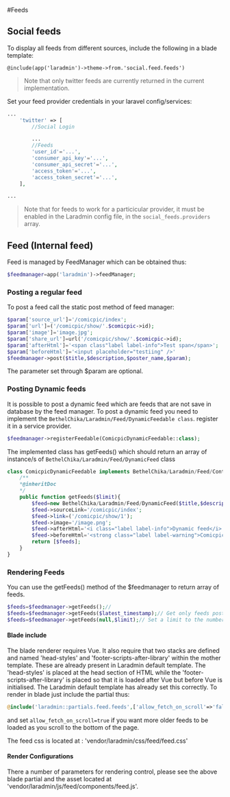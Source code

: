 #Feeds
## Social feeds
To display all feeds from different sources, include the following in a blade template:
```
@include(app('laradmin')->theme->from.'social.feed.feeds')
```
> Note that only twitter feeds are currently returned in the current implementation.

Set your feed provider credentials in your laravel config/services:
```php
...
    'twitter' => [
        //Social Login

        ...
        //Feeds
        'user_id'='...',
        'consumer_api_key'='...',
        'consumer_api_secret'='...',
        'access_token'='...',
        'access_token_secret'='...',
    ],

...
```
> Note that for feeds to work for a particicular provider, it must be enabled in the Laradmin config file, in the `social_feeds.providers` array.


## Feed (Internal feed)
Feed is managed by FeedManager which can be obtained thus:
```php
$feedmanager=app('laradmin')->feedManager;
```
### Posting a regular feed
To post a feed call the static post method of feed manager:
```php
$param['source_url']='/comicpic/index';
$param['url']=('/comicpic/show/'.$comicpic->id);
$param['image']='image.jpg';
$param['share_url']=url('/comicpic/show/'.$comicpic->id);
$param['afterHtml']='<span class"label label-info">Test span</span>';
$param['beforeHtml']='<input placeholder="testiing" />'
$feedmanager->post($title,$description,$poster_name,$param);
```
The parameter set through $param are optional.

### Posting Dynamic feeds
It is possible to post a dynamic feed which are feeds that are not save in database by the feed manager. To post a dynamic feed you need to implement the `BethelChika/Laradmin/Feed/DynamicFeedable class`. register it in a service provider. 
```php
$feedmanager->registerFeedable(ComicpicDynamicFeedable::class);
```
The implemented class has getFeeds() which should return an array of instance/s of `BethelChika/Laradmin/Feed/DynamicFeed` class
```php
class ComicpicDynamicFeedable implements BethelChika/Laradmin/Feed/Contracts/DynamicFeedable {
    /**
    *@inheritDoc
    */
    public function getFeeds($limit){
        $feed=new BethelChika/Laradmin/Feed/DynamicFeed($title,$description,$poster_name);
        $feed->sourceLink='/comicpic/index';
        $feed->link=('/comicpic/show/1');
        $feed->image='/image.png';
        $feed->afterHtml='<i class="label label-info">Dynamic feed</i>';
        $feed->beforeHtml='<strong class="label label-warning">Comicpic</strong>Dynamic feed" ';
        return [$feeds];
    }
}

```
### Rendering Feeds
You can use the getFeeds() method of the $feedmanager to return array of feeds.
```php
$feeds=$feedmanager->getFeeds();//
$feeds=$feedmanager->getFeeds($latest_timestamp);// Get only feeds posted after the given timestamp
$feeds=$feedmanager->getFeeds(null,$limit);// Set a limit to the number of feeds returned
```
#### Blade include
The blade renderer requires Vue. It also require that two stacks are defined  and named 'head-styles' and 'footer-scripts-after-library' within the mother template. These are already present in Laradmin default template.  The 'head-styles' is placed at the head section of HTML while the 'footer-scripts-after-library' is placed so that it is loaded after Vue but before Vue is initialised. The Laradmin default template has already set this correctly.
To render in blade just include the partial thus: 
```php
@include('laradmin::partials.feed.feeds',['allow_fetch_on_scroll'=>'false'])
```
and set `allow_fetch_on_scroll=true` if you want more older feeds to be loaded as you scroll to the bottom of the page.

The feed css is located at : 'vendor/laradmin/css/feed/feed.css'
#### Render Configurations
There a number of parameters for rendering control, please see the above blade partial and the asset located at 'vendor/laradmin/js/feed/components/feed.js'.
